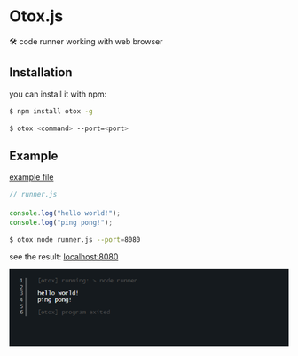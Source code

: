 # Otox.js

🛠️ code runner working with web browser

## Installation

you can install it with npm:

```bash
$ npm install otox -g
```

```bash
$ otox <command> --port=<port>
```

## Example

[example file](./runner.js)

```js
// runner.js

console.log("hello world!");
console.log("ping pong!");
```

```bash
$ otox node runner.js --port=8080
```

see the result: [localhost:8080](http://localhost:8080)

![img](./assets/screenshot2.png)
